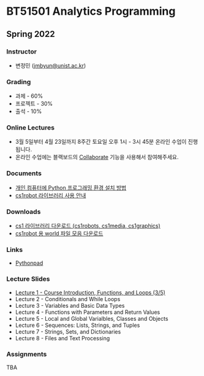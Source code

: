 # BT51501 Analytics Programming

## Spring 2022

### Instructor

- 변정민 (jmbyun@unist.ac.kr)

### Grading

- 과제 - 60%
- 프로젝트 - 30%
- 출석 - 10%

### Online Lectures

- 3월 5일부터 4월 23일까지 8주간 토요일 오후 1시 - 3시 45분 온라인 수업이 진행됩니다.
- 온라인 수업에는 블랙보드의 [Collaborate](https://blackboard.unist.ac.kr/webapps/collab-ultra/tool/collabultra?course_id=_7246_1&mode=cpview) 기능을 사용해서 참여해주세요.

### Documents

- [개인 컴퓨터에 Python 프로그래밍 환경 설치 방법](/bat51501/install_python)
- [cs1robot 라이브러리 사용 안내](/static/bat51501/downloads/robotnotes.pdf)

### Downloads

- [cs1 라이브러리 다운로드 (cs1robots, cs1media, cs1graphics)](/bat51501/downloads/cs1_modules.zip)
- [cs1robot 용 world 파일 모음 다운로드](/static/bat51501/downloads/worlds.zip)

### Links

- [Pythonpad](https://www.pythonpad.co/pads/new)

### Lecture Slides

- [Lecture 1 - Course Introduction, Functions, and Loops (3/5)](https://docs.google.com/presentation/d/1ppoUDNKHFVSKkhjxScNFxfVSicNFuvPyx0NF_FkyRq4/export?format=pdf)
- Lecture 2 - Conditionals and While Loops
- Lecture 3 - Variables and Basic Data Types
- Lecture 4 - Functions with Parameters and Return Values
- Lecture 5 - Local and Global Varialbles, Classes and Objects
- Lecture 6 - Sequences: Lists, Strings, and Tuples
- Lecture 7 - Strings, Sets, and Dictionaries
- Lecture 8 - Files and Text Processing

### Assignments

TBA
